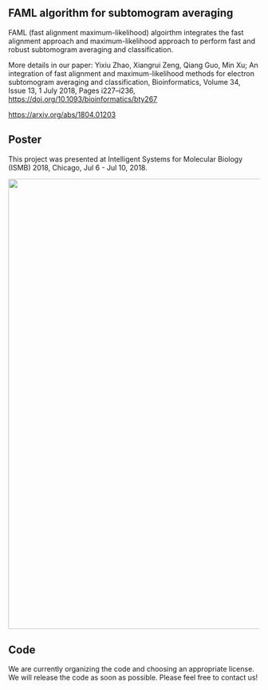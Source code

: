 ## FAML algorithm for subtomogram averaging
FAML (fast alignment maximum-likelihood) algoirthm integrates the fast alignment approach and maximum-likelihood approach to perform fast and robust subtomogram averaging and classification.

More details in our paper:
Yixiu Zhao, Xiangrui Zeng, Qiang Guo, Min Xu; An integration of fast alignment and maximum-likelihood methods for electron subtomogram averaging and classification, Bioinformatics, Volume 34, Issue 13, 1 July 2018, Pages i227–i236, https://doi.org/10.1093/bioinformatics/bty267

https://arxiv.org/abs/1804.01203


## Poster
This project was presented at Intelligent Systems for Molecular Biology (ISMB) 2018, Chicago, Jul 6 - Jul 10, 2018. 

<img src="https://user-images.githubusercontent.com/31047726/51279896-4b4e4200-19ac-11e9-89e1-7ed63757d56a.png" width="900">

## Code
We are currently organizing the code and choosing an appropriate license. We will release the code as soon as possible. Please feel free to contact us!
